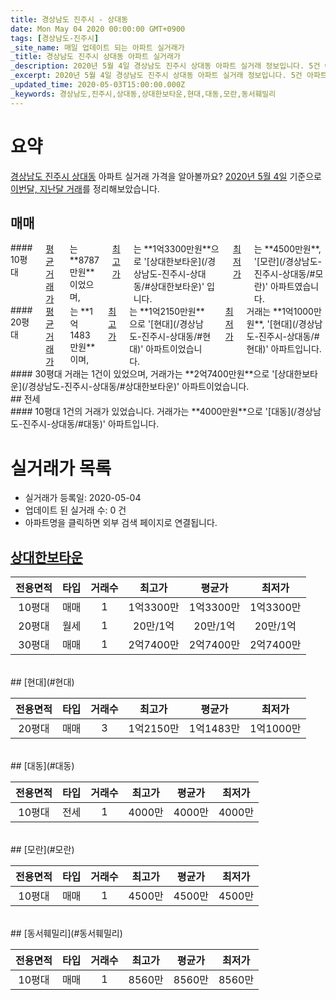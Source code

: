 ```yaml
---
title: 경상남도 진주시 - 상대동
date: Mon May 04 2020 00:00:00 GMT+0900
tags: [경상남도-진주시]
_site_name: 매일 업데이트 되는 아파트 실거래가
_title: 경상남도 진주시 상대동 아파트 실거래가
_description: 2020년 5월 4일 경상남도 진주시 상대동 아파트 실거래 정보입니다. 5건 아파트 정보가 있습니다.
_excerpt: 2020년 5월 4일 경상남도 진주시 상대동 아파트 실거래 정보입니다. 5건 아파트 정보가 있습니다.
_updated_time: 2020-05-03T15:00:00.000Z
_keywords: 경상남도,진주시,상대동,상대한보타운,현대,대동,모란,동서훼밀리
---
```





# 요약
<ins>경상남도 진주시 상대동</ins> 아파트 실거래 가격을 알아볼까요? <ins>2020년 5월 4일</ins> 기준으로 <ins>이번달, 지난달 거래</ins>를 정리해보았습니다.

## 매매
<div class="container">
<div class="six columns" markdown="1">
#### 10평대
<ins>평균 거래가</ins>는 **8787만원**이었으며, <ins>최고가</ins>는 **1억3300만원**으로 '[상대한보타운](/경상남도-진주시-상대동/#상대한보타운)' 입니다. <ins>최저가</ins>는 **4500만원**, '[모란](/경상남도-진주시-상대동/#모란)' 아파트였습니다.
</div>
<div class="six columns" markdown="1">
#### 20평대
<ins>평균 거래가</ins>는 **1억1483만원**이며, <ins>최고가</ins>는 **1억2150만원**으로 '[현대](/경상남도-진주시-상대동/#현대)' 아파트이었습니다. <ins>최저가</ins> 거래는 **1억1000만원**, '[현대](/경상남도-진주시-상대동/#현대)' 아파트입니다.
</div>
</div>
<div class="container">
<div class="twelve columns" markdown="1">
#### 30평대
거래는 1건이 있었으며, 거래가는 **2억7400만원**으로 '[상대한보타운](/경상남도-진주시-상대동/#상대한보타운)' 아파트이었습니다.
</div>
</div>
## 전세
<div class="container">
<div class="twelve columns" markdown="1">
#### 10평대
1건의 거래가 있었습니다. 거래가는 **4000만원**으로 '[대동](/경상남도-진주시-상대동/#대동)' 아파트입니다.
</div>
</div>



# 실거래가 목록
- 실거래가 등록일: 2020-05-04
- 업데이트 된 실거래 수: 0 건
- 아파트명을 클릭하면 외부 검색 페이지로 연결됩니다.

## [상대한보타운](#상대한보타운)

|전용면적|타입|거래수|최고가|평균가|최저가|
|:---:|:---:|:---:|:---:|:---:|:---:|
|10평대|<span class="deal-type-1">매매</span>|1|1억3300만|1억3300만|1억3300만|
|20평대|<span class="deal-type-3">월세</span>|1|20만/1억|20만/1억|20만/1억|
|30평대|<span class="deal-type-1">매매</span>|1|2억7400만|2억7400만|2억7400만|

<br/>
## [현대](#현대)

|전용면적|타입|거래수|최고가|평균가|최저가|
|:---:|:---:|:---:|:---:|:---:|:---:|
|20평대|<span class="deal-type-1">매매</span>|3|1억2150만|1억1483만|1억1000만|

<br/>
## [대동](#대동)

|전용면적|타입|거래수|최고가|평균가|최저가|
|:---:|:---:|:---:|:---:|:---:|:---:|
|10평대|<span class="deal-type-2">전세</span>|1|4000만|4000만|4000만|

<br/>
## [모란](#모란)

|전용면적|타입|거래수|최고가|평균가|최저가|
|:---:|:---:|:---:|:---:|:---:|:---:|
|10평대|<span class="deal-type-1">매매</span>|1|4500만|4500만|4500만|

<br/>
## [동서훼밀리](#동서훼밀리)

|전용면적|타입|거래수|최고가|평균가|최저가|
|:---:|:---:|:---:|:---:|:---:|:---:|
|10평대|<span class="deal-type-1">매매</span>|1|8560만|8560만|8560만|

<br/>



